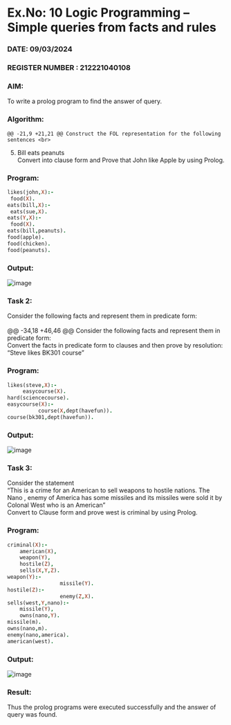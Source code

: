 # Ex.No: 10  Logic Programming –  Simple queries from facts and rules
### DATE: 09/03/2024                                                                           
### REGISTER NUMBER : 212221040108
### AIM: 
To write a prolog program to find the answer of query. 
###  Algorithm:
	@@ -21,9 +21,21 @@ Construct the FOL representation for the following sentences <br>
5.	 Bill eats peanuts  <br> 
   Convert into clause form and Prove that John like Apple by using Prolog. <br> 
### Program:
```prolog
likes(john,X):- 
 food(X). 
eats(bill,X):- 
 eats(sue,X). 
eats(Y,X):- 
 food(X). 
eats(bill,peanuts). 
food(apple). 
food(chicken). 
food(peanuts).
```

### Output:
![image](https://github.com/Anbuselvan04/AI_Lab_2023-24/assets/119410896/a6f76a92-72cf-4c8b-817b-32db45ec46de)

### Task 2:
Consider the following facts and represent them in predicate form: <br>              
	@@ -34,18 +46,46 @@ Consider the following facts and represent them in predicate form: <br>
Convert the facts in predicate form to clauses and then prove by resolution: “Steve likes BK301 course”<br> 

### Program:
```prolog
likes(steve,X):-
     easycourse(X).
hard(sciencecourse).
easycourse(X):-
          course(X,dept(havefun)).
course(bk301,dept(havefun)).
```

### Output:
![image](https://github.com/Anbuselvan04/AI_Lab_2023-24/assets/119410896/0b52fb45-fb4b-443a-acd2-69b96e86113a)

### Task 3:
Consider the statement <br> 
“This is a crime for an American to sell weapons to hostile nations. The Nano , enemy of America has some missiles and its missiles were sold it by Colonal West who is an American” <br> 
Convert to Clause form and prove west is criminal by using Prolog.<br> 
### Program:
```prolog
criminal(X):-
	american(X),
	weapon(Y),
	hostile(Z),
	sells(X,Y,Z).
weapon(Y):-
                 missile(Y).
hostile(Z):-
                 enemy(Z,X).
sells(west,Y,nano):-
	missile(Y),
	owns(nano,Y).
missile(m).
owns(nano,m).
enemy(nano,america).
american(west).
```

### Output:
![image](https://github.com/Anbuselvan04/AI_Lab_2023-24/assets/119410896/47d234a8-6f84-43f9-88dc-67abcd56e301)

### Result:
Thus the prolog programs were executed successfully and the answer of query was found.
